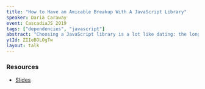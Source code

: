 ```yaml
---
title: "How to Have an Amicable Breakup With A JavaScript Library"
speaker: Daria Caraway
event: CascadiaJS 2019
tags: ["dependencies", "javascript"]
abstract: "Choosing a JavaScript library is a lot like dating: the longer you commit yourself, the messier it is when you decide to break up.  Whether something better comes along, or the library is deprecated, changing a dependency often requires a lot of time or leaves the code in a less attractive state. In this talk you will learn some techniques that will help ease the pain of this situation."
ytId: ZIIeBOLOgTw
layout: talk
---
```

### Resources

- [Slides](https://github.com/darcar31/slides/tree/master/2019/cascadiaJS)

